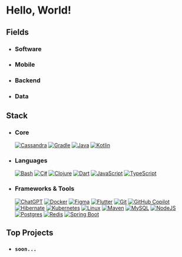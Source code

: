 # Hello, World!
## Fields
- ### Software
- ### Mobile
- ### Backend
- ### Data
## Stack
- ### Core
    [![Cassandra](https://img.shields.io/badge/Cassandra-%231287B1.svg?logo=apache-cassandra&logoColor=white)](#) [![Gradle](https://img.shields.io/badge/Gradle-02303A.svg?logo=gradle&logoColor=white)](#) [![Java](https://img.shields.io/badge/Java-%23ED8B00.svg?logo=openjdk&logoColor=white)](#) [![Kotlin](https://img.shields.io/badge/Kotlin-%237F52FF.svg?logo=kotlin&logoColor=white)](#)
- ### Languages
    [![Bash](https://img.shields.io/badge/Bash-4EAA25?logo=gnubash&logoColor=fff)](#) [![C#](https://custom-icon-badges.demolab.com/badge/C%23-%23239120.svg?logo=cshrp&logoColor=white)](#) [![Clojure](https://img.shields.io/badge/Clojure-5881D8?logo=clojure&logoColor=fff)](#) [![Dart](https://img.shields.io/badge/Dart-%230175C2.svg?logo=dart&logoColor=white)](#) [![JavaScript](https://img.shields.io/badge/JavaScript-F7DF1E?logo=javascript&logoColor=000)](#) [![TypeScript](https://img.shields.io/badge/TypeScript-3178C6?logo=typescript&logoColor=fff)](#)
- ### Frameworks & Tools
    [![ChatGPT](https://img.shields.io/badge/ChatGPT-74aa9c?logo=openai&logoColor=white)](#) [![Docker](https://img.shields.io/badge/Docker-2496ED?logo=docker&logoColor=fff)](#) [![Figma](https://img.shields.io/badge/Figma-F24E1E?logo=figma&logoColor=white)](#) [![Flutter](https://img.shields.io/badge/Flutter-02569B?logo=flutter&logoColor=fff)](#) [![Git](https://img.shields.io/badge/Git-F05032?logo=git&logoColor=fff)](#) [![GitHub Copilot](https://img.shields.io/badge/GitHub%20Copilot-000?logo=githubcopilot&logoColor=fff)](#) [![Hibernate](https://img.shields.io/badge/Hibernate-59666C?logo=hibernate&logoColor=fff)](#) [![Kubernetes](https://img.shields.io/badge/Kubernetes-326CE5?logo=kubernetes&logoColor=fff)](#) [![Linux](https://img.shields.io/badge/Linux-FCC624?logo=linux&logoColor=black)](#) [![Maven](https://img.shields.io/badge/Maven-C71A36.svg?logo=apache-maven&logoColor=white)](#) [![MySQL](https://img.shields.io/badge/MySQL-4479A1?logo=mysql&logoColor=fff)](#) [![NodeJS](https://img.shields.io/badge/Node.js-6DA55F?logo=node.js&logoColor=white)](#) [![Postgres](https://img.shields.io/badge/Postgres-%23316192.svg?logo=postgresql&logoColor=white)](#) [![Redis](https://img.shields.io/badge/Redis-%23DD0031.svg?logo=redis&logoColor=white)](#) [![Spring Boot](https://img.shields.io/badge/Spring%20Boot-6DB33F?logo=springboot&logoColor=fff)](#)
## Top Projects
- ### ```soon...```
